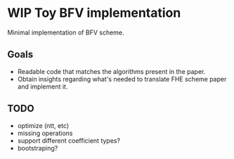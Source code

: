 # WIP Toy BFV implementation

Minimal implementation of BFV scheme.

## Goals
- Readable code that matches the algorithms present in the paper.
- Obtain insights regarding what's needed to translate FHE scheme paper and implement it.

## TODO
- optimize (ntt, etc)
- missing operations
- support different coefficient types?
- bootstraping?
